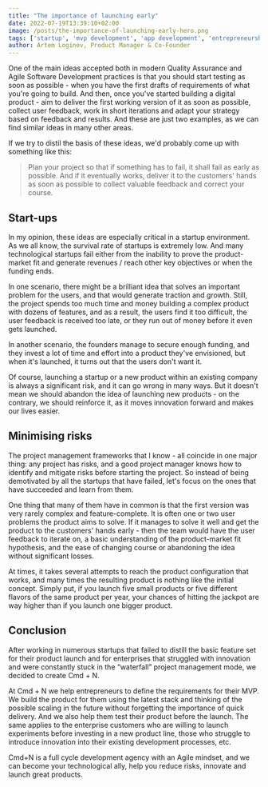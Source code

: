 ```yaml
---
title: "The importance of launching early"
date: 2022-07-19T13:39:10+02:00
image: /posts/the-importance-of-launching-early-hero.png
tags: ['startup', 'mvp development', 'app development', 'entrepreneurship', 'early stage']
author: Artem Loginov, Product Manager & Co-Founder 
---
```


One of the main ideas accepted both in modern Quality Assurance and Agile Software Development practices is that you should start testing as soon as possible - when you have the first drafts of requirements of what you're going to build. And then, once you've started building a digital product - aim to deliver the first working version of it as soon as possible, collect user feedback, work in short iterations and adapt your strategy based on feedback and results. And these are just two examples, as we can find similar ideas in many other areas. 

If we try to distil the basis of these ideas, we'd probably come up with something like this:

> Plan your project so that if something has to fail, it shall fail as early as possible. And if it eventually works, deliver it to the customers' hands as soon as possible to collect valuable feedback and correct your course.

## Start-ups

In my opinion, these ideas are especially critical in a startup environment. As we all know, the survival rate of startups is extremely low. And many technological startups fail either from the inability to prove the product-market fit and generate revenues / reach other key objectives or when the funding ends. 

In one scenario, there might be a brilliant idea that solves an important problem for the users, and that would generate traction and growth. Still, the project spends too much time and money building a complex product with dozens of features, and as a result, the users find it too difficult, the user feedback is received too late, or they run out of money before it even gets launched.

In another scenario, the founders manage to secure enough funding, and they invest a lot of time and effort into a product they've envisioned, but when it's launched, it turns out that the users don't want it. 

Of course, launching a startup or a new product within an existing company is always a significant risk, and it can go wrong in many ways. But it doesn't mean we should abandon the idea of launching new products - on the contrary, we should reinforce it, as it moves innovation forward and makes our lives easier.

## Minimising risks

The project management frameworks that I know - all coincide in one major thing: any project has risks, and a good project manager knows how to identify and mitigate risks before starting the project. So instead of being demotivated by all the startups that have failed, let's focus on the ones that have succeeded and learn from them.

One thing that many of them have in common is that the first version was very rarely complex and feature-complete. It is often one or two user problems the product aims to solve. If it manages to solve it well and get the product to the customers' hands early - then the team would have the user feedback to iterate on, a basic understanding of the product-market fit hypothesis, and the ease of changing course or abandoning the idea without significant losses.

At times, it takes several attempts to reach the product configuration that works, and many times the resulting product is nothing like the initial concept. Simply put, if you launch five small products or five different flavors of the same product per year, your chances of hitting the jackpot are way higher than if you launch one bigger product.

## Conclusion

After working in numerous startups that failed to distill the basic feature set for their product launch and for enterprises that struggled with innovation and were constantly stuck in the “waterfall” project management mode, we decided to create Cmd + N. 

At Cmd + N we help entrepreneurs to define the requirements for their MVP. We build the product for them using the latest stack and thinking of the possible scaling in the future without forgetting the importance of quick delivery. And we also help them test their product before the launch. The same applies to the enterprise customers who are willing to launch experiments before investing in a new product line, those who struggle to introduce innovation into their existing development processes, etc.

Cmd+N is a full cycle development agency with an Agile mindset, and we can become your technological ally, help you reduce risks, innovate and launch great products.